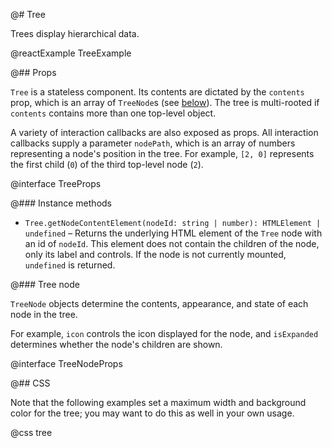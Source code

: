 @# Tree

Trees display hierarchical data.

@reactExample TreeExample

@## Props

`Tree` is a stateless component. Its contents are dictated by the `contents` prop, which is an array
of `TreeNode`s (see [below](#components/tree.tree-node)). The tree is multi-rooted if
`contents` contains more than one top-level object.

A variety of interaction callbacks are also exposed as props. All interaction callbacks supply a
parameter `nodePath`, which is an array of numbers representing a node's position in the tree. For
example, `[2, 0]` represents the first child (`0`) of the third top-level node (`2`).

@interface TreeProps

@### Instance methods

* `Tree.getNodeContentElement(nodeId: string | number): HTMLElement | undefined` &ndash;
  Returns the underlying HTML element of the `Tree` node with an id of `nodeId`.
  This element does not contain the children of the node, only its label and controls.
  If the node is not currently mounted, `undefined` is returned.

@### Tree node

`TreeNode` objects determine the contents, appearance, and state of each node in the tree.

For example, `icon` controls the icon displayed for the node, and `isExpanded` determines
whether the node's children are shown.

@interface TreeNodeProps

@## CSS

<div class="@ns-callout @ns-intent-primary @ns-icon-info-sign">

Note that the following examples set a maximum width and background color for the tree;
you may want to do this as well in your own usage.

</div>

@css tree
